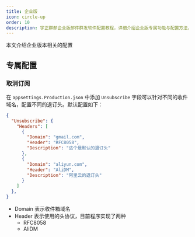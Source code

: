 ```yaml
---
title: 企业版
icon: circle-up
order: 10
description: 宇正群邮企业版邮件群发软件配置教程，详细介绍企业版专属功能与配置方法，支持开源邮件群发、邮件营销软件，助力企业高效邮件群发，体验最好用的邮件群发软件。
---
```


本文介绍企业版本相关的配置

## 专属配置

### 取消订阅

在 `appsettings.Production.json` 中添加 `Unsubscribe` 字段可以针对不同的收件域名，配置不同的退订头。默认配置如下：

``` json
{
  "Unsubscribe": {
    "Headers": [
      {
        "Domain": "gmail.com",
        "Header": "RFC8058",
        "Description": "这个是默认的退订头"
      },
      {
        "Domain": "aliyun.com",
        "Header": "AliDM",
        "Description": "阿里云的退订头"
      }
    ]
  },
}
```

- Domain 表示收件箱域名
- Header 表示使用的头协议，目前程序实现了两种
  - RFC8058
  - AliDM